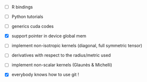 - [ ] R bindings
- [ ] Python tutorials
- [ ] generics cuda codes
- [x] support pointer in device global mem
- [ ] implement non-isotropic kernels (diagonal, full symmetric tensor)
- [ ] derivatives with respect to the radius/metric used
- [ ] implement non-scalar kernels (Glaunès & Michelli)
- [x] everybody knows how to use git !


